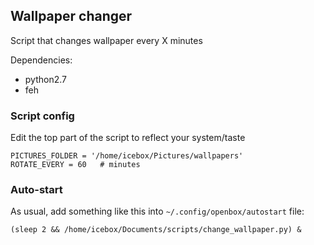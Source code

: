 ## Wallpaper changer

Script that changes wallpaper every X minutes

Dependencies:

- python2.7
- feh


### Script config 

Edit the top part of the script to reflect your system/taste

```
PICTURES_FOLDER = '/home/icebox/Pictures/wallpapers'
ROTATE_EVERY = 60   # minutes
```

### Auto-start

As usual, add something like this into `~/.config/openbox/autostart` file:

```
(sleep 2 && /home/icebox/Documents/scripts/change_wallpaper.py) &
```
